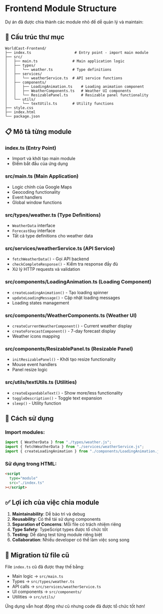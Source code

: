 # Frontend Module Structure

Dự án đã được chia thành các module nhỏ để dễ quản lý và maintain:

## 📁 Cấu trúc thư mục

```
WorldCast-Frontend/
├── index.ts                    # Entry point - import main module
├── src/
│   ├── main.ts                # Main application logic
│   ├── types/
│   │   └── weather.ts         # Type definitions
│   ├── services/
│   │   └── weatherService.ts  # API service functions
│   ├── components/
│   │   ├── LoadingAnimation.ts    # Loading animation component
│   │   ├── WeatherComponents.ts   # Weather UI components
│   │   └── ResizablePanel.ts      # Resizable panel functionality
│   └── utils/
│       └── textUtils.ts       # Utility functions
├── style.css
├── index.html
└── package.json
```

## 📋 Mô tả từng module

### **index.ts** (Entry Point)

- Import và khởi tạo main module
- Điểm bắt đầu của ứng dụng

### **src/main.ts** (Main Application)

- Logic chính của Google Maps
- Geocoding functionality
- Event handlers
- Global window functions

### **src/types/weather.ts** (Type Definitions)

- `WeatherData` interface
- `ForecastDay` interface
- Tất cả type definitions cho weather data

### **src/services/weatherService.ts** (API Service)

- `fetchWeatherData()` - Gọi API backend
- `checkCompleteResponse()` - Kiểm tra response đầy đủ
- Xử lý HTTP requests và validation

### **src/components/LoadingAnimation.ts** (Loading Component)

- `createLoadingAnimation()` - Tạo loading spinner
- `updateLoadingMessage()` - Cập nhật loading messages
- Loading states management

### **src/components/WeatherComponents.ts** (Weather UI)

- `createCurrentWeatherComponent()` - Current weather display
- `createForecastComponent()` - 7-day forecast display
- Weather icons mapping

### **src/components/ResizablePanel.ts** (Resizable Panel)

- `initResizablePanel()` - Khởi tạo resize functionality
- Mouse event handlers
- Panel resize logic

### **src/utils/textUtils.ts** (Utilities)

- `createExpandableText()` - Show more/less functionality
- `toggleDescription()` - Toggle text expansion
- `sleep()` - Utility function

## 🔧 Cách sử dụng

### **Import modules:**

```typescript
import { WeatherData } from "./types/weather.js";
import { fetchWeatherData } from "./services/weatherService.js";
import { createLoadingAnimation } from "./components/LoadingAnimation.js";
```

### **Sử dụng trong HTML:**

```html
<script
  type="module"
  src="./index.ts"
></script>
```

## ✅ Lợi ích của việc chia module

1. **Maintainability**: Dễ bảo trì và debug
2. **Reusability**: Có thể tái sử dụng components
3. **Separation of Concerns**: Mỗi file có trách nhiệm riêng
4. **Type Safety**: TypeScript types được tổ chức tốt
5. **Testing**: Dễ dàng test từng module riêng biệt
6. **Collaboration**: Nhiều developer có thể làm việc song song

## 🔄 Migration từ file cũ

File `index.ts` cũ đã được thay thế bằng:

- Main logic → `src/main.ts`
- Types → `src/types/weather.ts`
- API calls → `src/services/weatherService.ts`
- UI components → `src/components/`
- Utilities → `src/utils/`

Ứng dụng vẫn hoạt động như cũ nhưng code đã được tổ chức tốt hơn!

